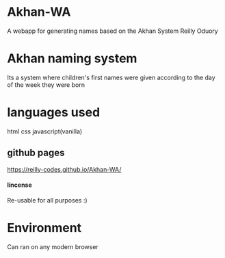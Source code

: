 # Akhan-WA
A webapp for generating names based on the Akhan System
Reilly Oduory
# Akhan naming system
Its a system where children's first names were given according to the day of the week they were born
# languages used
html
css
javascript(vanilla)
## github pages
https://reilly-codes.github.io/Akhan-WA/
#### lincense
Re-usable for all purposes :)
# Environment
Can ran on any modern browser
